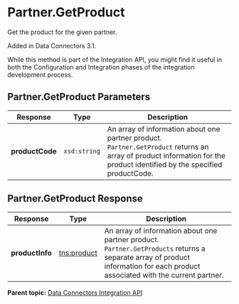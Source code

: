 # Partner.GetProduct

Get the product for the given partner.

Added in Data Connectors 3.1.

While this method is part of the Integration API, you might find it useful in both the Configuration and Integration phases of the integration development process.

## Partner.GetProduct Parameters

|Response|Type|Description|
|--------|----|-----------|
|**productCode** |`xsd:string` | An array of information about one partner product. `Partner.GetProduct` returns an array of product information for the product identified by the specified productCode.|

## Partner.GetProduct Response

|Response|Type|Description|
|--------|----|-----------|
|**productInfo** |[tns:product](../../data_types/r_datatype_product.md#) | An array of information about one partner product. `Partner.GetProducts` returns a separate array of product information for each product associated with the current partner.|

**Parent topic:** [Data Connectors Integration API](../../Genesis_API/integration_api/c_genesis_api_integrate.md)

